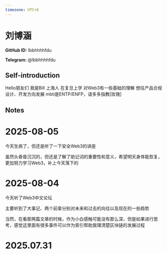 ```yaml
---
timezone: UTC+8
---
```


# 刘博涵

**GitHub ID:** lbbhhhhfdu

**Telegram:** @lbbhhhhfdu

## Self-introduction

Hello朋友们 我是Bill 上海人 在复旦上学 对Web3有一些基础的理解 想往产品合规设计、开发方向发展 mbti是ENTP/ENFP，请多多指教[玫瑰]

## Notes

<!-- Content_START -->
# 2025-08-05

今天生病了，但还是听了一下安全Web3的讲座

虽然头昏昏沉沉的，但还是了解了助记词的重要性和意义，希望明天身体能恢复，更加努力学习Web3，补上今天落下的

# 2025-08-04

今天听了Web3中文论坛

主要听到了大事记、两个前辈分别对未来和过去的向往以及现在的一些趋势

当然，在看那两篇文章的时候，作为小白感触可能没有那么深，但是如果进行思考，感觉这里面有很多事件可以作为索引帮助我理清楚区块链的发展过程


# 2025.07.31


<!-- Content_END -->
